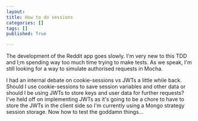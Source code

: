 ```yaml
---
layout: 
title: How to do sessions
categories: []
tags: []
published: True

---
```


The development of the Reddit app goes slowly. I'm very new to this TDD and I;m spending way too much time trying to make tests. As we speak, I'm still looking for a way to simulate authorised requests in Mocha.

I had an internal debate on cookie-sessions vs JWTs a little while back. Should I use cookie-sessions to save session variables and other data or should I be using JWTs to store keys and user data for further requests? I've held off on implementing JWTs as it's going to be a chore to have to store the JWTs in the client side so I'm currently using a Mongo strategy session storage. Now how to test the goddamn things...